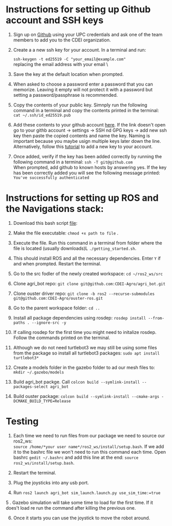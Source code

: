 # Instructions for setting up Github account and SSH keys

1. Sign up on [Github](https://github.com/) using your UPC credentials and ask one of the team members to add you to the CDEI organization.
   
3. Create a a new ssh key for your account. In a terminal and run:

    `ssh-keygen -t ed25519 -C "your_email@example.com"` \
      replacing the email address with your email \
    
3. Save the key at the default location when prompted.
 
4. When asked to choose a password enter a password that you can memorize. Leaving it empty will not protect it with a password but setting a password/passphrase is recommended.

5. Copy the contents of your public key. Simnply run the following command in a terminal and copy the contents printed in the terminal:\
    `cat ~/.ssh/id_ed25519.pub`

 6. Add these contents to your github account [here](https://github.com/settings/keys). 
If the link doesn't open go to your githb account -> settings -> SSH nd GPG keys -> add new ssh key 
then paste the copied contents and name the key. Naming is important because you maybe usign multiple keys later down the line.
Alternatively, follow this [tutorial](https://docs.github.com/en/authentication/connecting-to-github-with-ssh/adding-a-new-ssh-key-to-your-github-account) to
add a new key to your account. 

7. Once added, verify if the key has been added correctly by running the following command in a terminal:
    `ssh -T git@github.com`\
      When prompted, add github to known hosts by answering yes. If the key has been correctly added  you will see the following message printed:\
      `You've successfully authenticated`

# Instructions for setting up ROS and the Navigations stack:

1. Download this bash script [file](https://github.com/CDEI-Agro/miscellaneous/blob/main/getting_started.sh):

2. Make the file executable: `chmod +x path to file` .

3. Execute the file. Run this command in a terminal from folder where the file is located (usually downloads)L `./getting_started.sh`.

4. This should install ROS and all the necessary dependencies. Enter `Y` if and when prompted. Restart the terminal. 

5. Go to the src fodler of the newly created workspace: `cd ~/ros2_ws/src`

6. Clone agri_bot repo: `git clone git@github.com:CDEI-Agro/agri_bot.git`

7. Clone ouster driver  repo: `git clone -b ros2 --recurse-submodules git@github.com:CDEI-Agro/ouster-ros.git`

8. Go to the parent workspace folder: `cd ..`

9. Install all package dependencies using rosdep: `rosdep install --from-paths . --ignore-src -y`

10. If calling rosdep for the first time you might need to initalize rosdep. Follow the commands printed on the terminal.

11. Although we do not need turtlebot3 we may still be using some files from the package so install all turtlebot3 packages:
    `sudo apt install turtlebot3*`

12. Create a models folder in the gazebo folder to ad our mesh files to:
    `mkdir ~/.gazebo/models`

12. Build agri_bot packge. Call `colcon build --symlink-install --packages-select agri_bot`

13. Build ouster package: `colcon build --symlink-install --cmake-args -DCMAKE_BUILD_TYPE=Release`

# Testing

1. Each time we need to run files from our package we need to source our ros2_ws:\
 `source /home/*your user name*/ros2_ws/install/setup.bash`. If we add it to the bashrc file
we won't need to run this command each time. Open bashrc `gedit ~/.bashrc` and add this line at the end: `source ros2_ws/install/setup.bash`.

2. Restart the terminal.

3. Plug the joysticks into any usb port.

4. Run `ros2 launch agri_bot sim_launch.launch.py use_sim_time:=true`

5 . Gazebo simulation will take some time to load for the first time. If it does't load re run the command after killing the previous one.

6. Once it starts you can use the joystick to  move the robot around.
